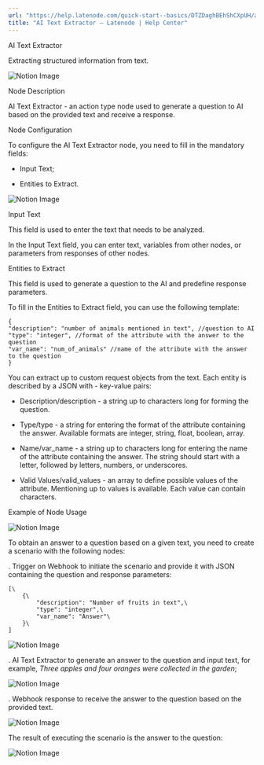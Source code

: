 ```yaml
---
url: "https://help.latenode.com/quick-start--basics/DTZDaghBEhShCXpUH/ai-text-extractor/kEYxeVVMPSDAxUcgrU"
title: "AI Text Extractor – Latenode | Help Center"
---
```


 AI Text Extractor

Extracting structured information from text.


![Notion Image](https://www.notion.so/image/https%A%F%Fprod-files-secure.s.us-west-.amazonaws.com%Ffbefde--fff--dca%Ffddfe-c-c-afd-cec%FUntitled.png?table=block&id=d-a-e-bbb-ebeaa&cache=v)

 Node Description

AI Text Extractor \- an action type node used to generate a question to AI based on the provided text and receive a response.

 Node Configuration

To configure the AI Text Extractor node, you need to fill in the mandatory fields:

- Input Text;

- Entities to Extract.

![Notion Image](https://www.notion.so/image/https%A%F%Fprod-files-secure.s.us-west-.amazonaws.com%Ffbefde--fff--dca%Fafbae-fe-b-b-bece%FUntitled.png?table=block&id=d-a-f-af-ffddc&cache=v)

 Input Text

This field is used to enter the text that needs to be analyzed.



In the Input Text field, you can enter text, variables from other nodes, or parameters from responses of other nodes.

 Entities to Extract

This field is used to generate a question to the AI and predefine response parameters.

To fill in the Entities to Extract field, you can use the following template:

```
{
"description": "number of animals mentioned in text", //question to AI
"type": "integer", //format of the attribute with the answer to the question
"var_name": "num_of_animals" //name of the attribute with the answer to the question
}
```

You can extract up to  custom request objects from the text. Each entity is described by a JSON with - key-value pairs:

- Description/description \- a string up to  characters long for forming the question.

- Type/type \- a string for entering the format of the attribute containing the answer. Available formats are integer, string, float, boolean, array.

- Name/var\_name \- a string up to  characters long for entering the name of the attribute containing the answer. The string should start with a letter, followed by letters, numbers, or underscores.

- Valid Values/valid\_values \- an array to define possible values of the attribute. Mentioning up to  values is available. Each value can contain  characters.

 Example of Node Usage

![Notion Image](https://www.notion.so/image/https%A%F%Fprod-files-secure.s.us-west-.amazonaws.com%Ffbefde--fff--dca%Fcdfed-bc-cf--ebeced%FUntitled.png?table=block&id=d-a-a-c-caccffb&cache=v)

To obtain an answer to a question based on a given text, you need to create a scenario with the following nodes:

\. Trigger on Webhook to initiate the scenario and provide it with JSON containing the question and response parameters:

```
[\
	{\
		"description": "Number of fruits in text",\
		"type": "integer",\
		"var_name": "Answer"\
	}\
]
```

![Notion Image](https://www.notion.so/image/https%A%F%Fprod-files-secure.s.us-west-.amazonaws.com%Ffbefde--fff--dca%Fc-c-a-de-eddedac%FUntitled.png?table=block&id=d-a--b-fdfcee&cache=v)

\. AI Text Extractor to generate an answer to the question and input text, for example, _Three apples and four oranges were collected in the garden_;

![Notion Image](https://www.notion.so/image/https%A%F%Fprod-files-secure.s.us-west-.amazonaws.com%Ffbefde--fff--dca%Fdecf-ac-cc-ac-abbeee%FUntitled.png?table=block&id=d-a--abce-fddbfdcbd&cache=v)

\. Webhook response to receive the answer to the question based on the provided text.

![Notion Image](https://www.notion.so/image/https%A%F%Fprod-files-secure.s.us-west-.amazonaws.com%Ffbefde--fff--dca%Faabc-ede-bc-ba-bbcdbd%FUntitled.png?table=block&id=d-a--bd-dcdabad&cache=v)

The result of executing the scenario is the answer to the question:

![Notion Image](https://www.notion.so/image/https%A%F%Fprod-files-secure.s.us-west-.amazonaws.com%Ffbefde--fff--dca%Fdde-b-e-addf-adfbacf%FUntitled.png?table=block&id=d-a-e-b-dbcad&cache=v)